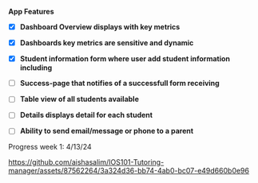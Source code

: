 
**App Features**

- [X] **Dashboard Overview displays with key metrics**
- [X] **Dashboards key metrics are sensitive and dynamic**
- [X] **Student information form where user add student information including**
- [ ] **Success-page that notifies of a successfull form receiving**
- [ ] **Table view of all students available**
- [ ] **Details displays detail for each student**
- [ ] **Ability to send email/message or phone to a parent**


Progress week 1:
4/13/24

https://github.com/aishasalim/IOS101-Tutoring-manager/assets/87562264/3a324d36-bb74-4ab0-bc07-e49d660b0e96


